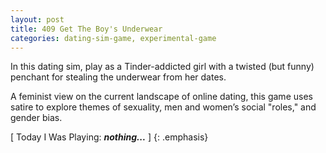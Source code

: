```yaml
---
layout: post
title: 409 Get The Boy's Underwear
categories: dating-sim-game, experimental-game
---
```

In this dating sim, play as a Tinder-addicted girl with a twisted (but funny) penchant for stealing the underwear from her dates.

A feminist view on the current landscape of online dating, this game uses satire to explore themes of sexuality, men and women’s social "roles," and gender bias.

[ Today I Was Playing: ***nothing...*** ]
{: .emphasis}